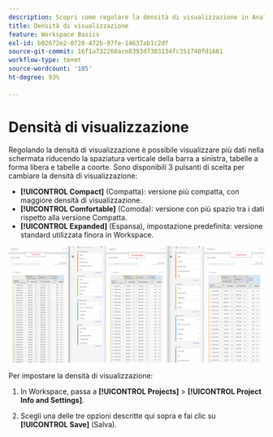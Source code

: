```yaml
---
description: Scopri come regolare la densità di visualizzazione in Analysis Workspace.
title: Densità di visualizzazione
feature: Workspace Basics
exl-id: b02672e2-0728-472b-97fe-14637ab1c2df
source-git-commit: 16f1a732260ace8393d7303134fc351740fd1661
workflow-type: tm+mt
source-wordcount: '105'
ht-degree: 93%

---
```


# Densità di visualizzazione

Regolando la densità di visualizzazione è possibile visualizzare più dati nella schermata riducendo la spaziatura verticale della barra a sinistra, tabelle a forma libera e tabelle a coorte.
Sono disponibili 3 pulsanti di scelta per cambiare la densità di visualizzazione:

- **[!UICONTROL Compact]** (Compatta): versione più compatta, con maggiore densità di visualizzazione.
- **[!UICONTROL Comfortable]** (Comoda): versione con più spazio tra i dati rispetto alla versione Compatta.
- **[!UICONTROL Expanded]** (Espansa), impostazione predefinita: versione standard utilizzata finora in Workspace.

![Densità di viste compatte, comode ed espanse.](assets/view-density.png)

Per impostare la densità di visualizzazione:

1. In Workspace, passa a **[!UICONTROL Projects]** > **[!UICONTROL Project Info and Settings]**.

1. Scegli una delle tre opzioni descritte qui sopra e fai clic su **[!UICONTROL Save]** (Salva).
